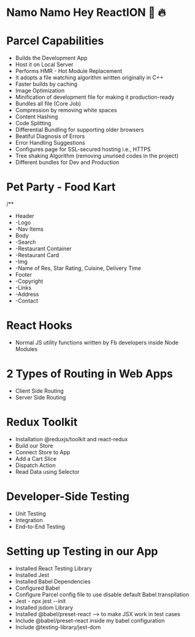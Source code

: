 #  Namo Namo Hey ReactION 🚀 🔥


# Parcel Capabilities
- Builds the Development App
- Host it on Local Server
- Performs HMR - Hot Module Replacement
- It adopts a file watching algorithm written originally in C++
- Faster builds by caching
- Image Optimization
- Minification of development file for making it production-ready
- Bundles all file (Core Job)
- Compression by removing white spaces
- Content Hashing
- Code Splitting
- Differential Bundling for supporting older browsers
- Beatiful Diagnosis of Errors
- Error Handling Suggestions
- Configures page for SSL-secured hosting i.e., HTTPS
- Tree shaking Algorithm (removing ununsed codes in the project)
- Different bundles for Dev and Production

# Pet Party - Food Kart  
/** 
* Header
* -Logo
* -Nav Items
* Body
* -Search
* -Restaurant Container
*   -Restaurant Card
*   -Img
*   -Name of Res, Star Rating, Cuisine, Delivery Time
* Footer
* -Copyright
* -Links
* -Address
* -Contact

# React Hooks
- Normal JS utility functions written by Fb developers inside Node Modules

# 2 Types of Routing in Web Apps
- Client Side Routing
- Server Side Routing 

# Redux Toolkit
- Installation @reduxjs/toolkit and react-redux
- Build our Store
- Connect Store to App
- Add a Cart Slice
- Dispatch Action
- Read Data using Selector    

# Developer-Side Testing
- Unit Testing
- Integration
- End-to-End Testing

# Setting up Testing in our App
- Installed React Testing Library
- Installed Jest
- Installed Babel Dependencies
- Configured Babel
- Configure Parcel config file to use disable default Babel transpilation
- Jest  - npx jest --init
- Installed jsdom Library
- Installed @babel/preset-react --> to make JSX work in test cases
- Include @babel/preset-react inside my babel configuration
- Include @testing-library/jest-dom